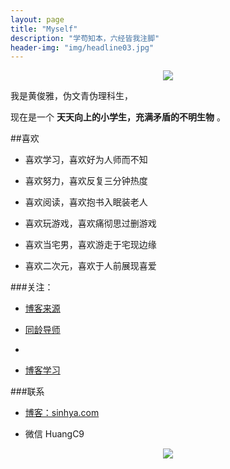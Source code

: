 ```yaml
---
layout: page
title: "Myself"
description: "学苟知本，六经皆我注脚"
header-img: "img/headline03.jpg"
---
```



<center>
    <p><img src="http://7xlzhh.com1.z0.glb.clouddn.com/Read.png"></p>
</center>

我是黄俊雅，伪文青伪理科生，

现在是一个 **天天向上的小学生，充满矛盾的不明生物** 。

##喜欢

- 喜欢学习，喜欢好为人师而不知

- 喜欢努力，喜欢反复三分钟热度

- 喜欢阅读，喜欢抱书入眠装老人


- 喜欢玩游戏，喜欢痛彻思过删游戏

- 喜欢当宅男，喜欢游走于宅现边缘

- 喜欢二次元，喜欢于人前展现喜爱






###关注：


- [博客来源](http://cnfeat.com/)

- [同龄导师](http://dandyweng.com/)
- 
- [博客学习](http://www.dreamingo.com/)












###联系

- [博客：sinhya.com](sinhya.com)

- 微信 HuangC9



<center>
    <p><img src="http://7xlzhh.com1.z0.glb.clouddn.com/WeChat.jpg" align="center"></p>
</center>












